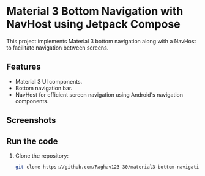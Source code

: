 # Material 3 Bottom Navigation with NavHost using Jetpack Compose

This project implements Material 3 bottom navigation along with a NavHost to facilitate navigation between screens.

## Features

- Material 3 UI components.
- Bottom navigation bar.
- NavHost for efficient screen navigation using Android's navigation components.

## Screenshots



## Run the code

1. Clone the repository:
   ```bash
   git clone https://github.com/Raghav123-30/material3-bottom-navigation-navhost/
